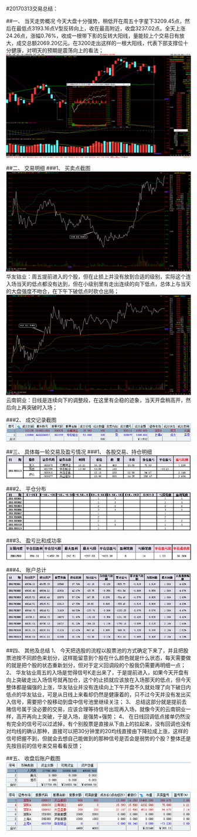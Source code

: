 #20170313交易总结： 

##一、	当天走势概况
今天大盘十分强势，稍低开在周五十字星下3209.45点，然后在最低点3193.16点V型反转向上，收在最高附近，收盘3237.02点。全天上涨24.26点，涨幅0.76%，收成一根带下影的反转大阳线，量能较上个交易日有放大，成交总额2069.20亿元。在3200走出这样的一根大阳线，代表下部支撑位十分健康，对明天的预期是震荡向上的看法；
![](20170313.A.dp.png)

##二、	交易明细
###1、	买卖点截图
![](20170313.B.1.png)
华友钴业：周五提前进入的个股，但在止损上并没有放到合适的级别，实际这个连入场当天的低点都没有达到，但在小级别里有走出连续的向下低点，总体上与当天的大盘强度不吻合，在下午下破低点时砍仓出局；
![](20170313.B.2.png)
云南铜业：日线是连续向下的调整段，在这里有企稳的迹象，当天开盘稍高开，然后向上再突破时入场；




###2、	成交记录截图
![](20170313.C1.cj.png)


##三、	具体每一轮交易及盈亏情况
###1、	各股交易、持仓明细
![](20170313.C2.cc.png) 

###2、	平仓分布
![](20170313.C3.pc.png)

###3、	盈亏比和成功率
![](20170313.C4.cgl.png) 

###4、	账户总计
![](20170313.C5.zj.png)


##四、	其他及总结
1、	今天把选股的流程以股票池的方式确定下来了，并且把股票池按不同颜色来划分，这样能留意到个股在什么颜色就是什么状态，每天需要做的就是把个股的状态重新划分，但对于定义回调段的个股我仍需要再明细一点；
2、	华友钴业周五的入场是觉得信号K走出来了，于是提前进入，如果今天开盘有向上突破走出入场信号就再加仓，这个的止损就应该放在入场那天的低点，但今天整体都是偏强的上涨，华友钴业并没有连续向上下午开盘不久就处理了向下破日内低点的华友钴业，可是从日线上来看却仍然是健康着的，只不过今天并没有发出买入信号，需要把个股移动到盘中信号池里继续关注；
3、	总结这部分就是提前去赌信号属于没必要的交易，应该合理等待信号出现再入场，就像今天的云南铜业一样，高开再向上突破，于是入场，是强势+强势；
4、	在日线回调低点接单仍然没有完全的信号可以过滤掉，有个别股票是直接从下由上的拉起来，没有回调也没有对均线的确认那种，直接可以把30分钟里的20均线直接由下降拉成上涨，这样的信号把握不到，但就会去想自己能做到的那种信号是否会是弱势的个股？整体还是先按目前的信号来交易看看反馈；












 

##五、	收盘后账户截图
![](20170313.C6.zh.png)
